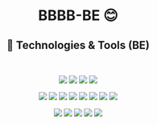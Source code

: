 
<div align=center>


# BBBB-BE 😊

## 📝 Technologies & Tools (BE)

<br>


<img src="https://img.shields.io/badge/Spring-6DB33F?style=flat-square&logo=spring&logoColor=white"/>  <img src="https://img.shields.io/badge/SpringSecurity-6DB33F?style=flat-square&logo=SpringSecurity&logoColor=white"/>  <img src="https://img.shields.io/badge/SpringBoot-6DB33F?style=flat-square&logo=springboot&logoColor=white"/>   <img src="https://img.shields.io/badge/github-181717?style=flat-square&logo=github&logoColor=white"/>  

<img src="https://img.shields.io/badge/git-F05032?style=flat-square&logo=git&logoColor=white"/> <img src="https://img.shields.io/badge/GithubActions-2088FF?style=flat-square&logo=githubactions&logoColor=white"/> <img src="https://img.shields.io/badge/java-FF81F9?style=flat-square"/>  <img src="https://img.shields.io/badge/JSONWebToken-000000?style=flat-square&logo=JsonWebToken&logoColor=white"/>  <img src="https://img.shields.io/badge/Gradle-02303A?style=flat-square&logo=Gradle&logoColor=white"/>  <img src="https://img.shields.io/badge/IntelliJIDEA-000000?style=flat-square&logo=IntelliJIDEA&logoColor=white"/>  <img src="https://img.shields.io/badge/Postman-FF6C37?style=flat-square&logo=Postman&logoColor=white"/>  <img src="https://img.shields.io/badge/Notion-000000?style=flat-square&logo=Notion&logoColor=white"/>

<img src="https://img.shields.io/badge/AmazonS3-569A31?style=flat-square&logo=AmazonS3&logoColor=white"/>  <img src="https://img.shields.io/badge/AmazonEC2-FF9900?style=flat-square&logo=AmazonEC2&logoColor=white"/>  <img src="https://img.shields.io/badge/AmazonRDS-527FFF?style=flat-square&logo=AmazonRDS&logoColor=white"/>  <img src="https://img.shields.io/badge/MySQL-4479A1?style=flat-square&logo=MySQL&logoColor=white"/>  <img src="https://img.shields.io/badge/Ubuntu-E95420?style=flat-square&logo=Ubuntu&logoColor=white"/>
</div>
